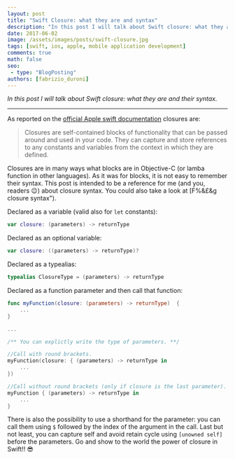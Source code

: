 ```yaml
---
layout: post
title: "Swift Closure: what they are and syntax"
description: "In this post I will talk about Swift closure: what they are and their syntax"
date: 2017-06-02
image: /assets/images/posts/swift-closure.jpg
tags: [swift, ios, apple, mobile application development]
comments: true
math: false
seo:
 - type: "BlogPosting"
authors: [fabrizio_duroni]
---
```


*In this post I will talk about Swift closure: what they are and their syntax.*

---

As reported on the [official Apple swift documentation](https://developer.apple.com/library/content/documentation/Swift/Conceptual/Swift_Programming_Language/Functions.html#//apple_ref/doc/uid/TP40014097-CH10-ID158 "official Apple swift documentation") closures are:

> Closures are self-contained blocks of functionality that can be passed around and used in your code. They can 
capture and store references to any constants and variables from the context in which they are defined.

Closures are in many ways what blocks are in Objective-C (or lamba function in other languages).
As it was for blocks, it is not easy to remember their syntax. This post is intended to be a reference for me (and you, readers :wink:) about closure syntax. You could also take a look at [F$%&£&g closure syntax](http://fuckingclosuresyntax.com "F$%&£&g closure syntax").

Declared as a variable (valid also for `let` constants):

```swift
var closure: (parameters) -> returnType
```

Declared as an optional variable:

```swift
var closure: ((parameters) -> returnType)?
```

Declared as a typealias:

```swift
typealias ClosureType = (parameters) -> returnType
```

Declared as a function parameter and then call that function: 

```swift
func myFunction(closure: (parameters) -> returnType)  {
    ...
}

...

/** You can explictly write the type of parameters. **/

//Call with round brackets.
myFunction(closure: { (parameters) -> returnType in
    ...
})

//Call without round brackets (only if closure is the last parameter).
myFunction { (parameters) -> returnType in
    ...
}
```

There is also the possibility to use a shorthand for the parameter: you can call them using `$` followed by the index
 of the argument in the call. Last but not least, you can capture self and avoid retain cycle using `[unowned self]` before the parameters. Go and show to the world the power of closure in Swift!! :sunglasses:
